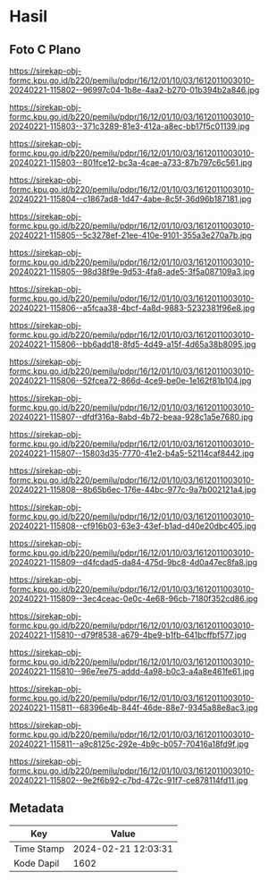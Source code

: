 # Hasil

## Foto C Plano

https://sirekap-obj-formc.kpu.go.id/b220/pemilu/pdpr/16/12/01/10/03/1612011003010-20240221-115802--96997c04-1b8e-4aa2-b270-01b394b2a846.jpg

https://sirekap-obj-formc.kpu.go.id/b220/pemilu/pdpr/16/12/01/10/03/1612011003010-20240221-115803--371c3289-81e3-412a-a8ec-bb17f5c01139.jpg

https://sirekap-obj-formc.kpu.go.id/b220/pemilu/pdpr/16/12/01/10/03/1612011003010-20240221-115803--801fce12-bc3a-4cae-a733-87b797c6c561.jpg

https://sirekap-obj-formc.kpu.go.id/b220/pemilu/pdpr/16/12/01/10/03/1612011003010-20240221-115804--c1867ad8-1d47-4abe-8c5f-36d96b187181.jpg

https://sirekap-obj-formc.kpu.go.id/b220/pemilu/pdpr/16/12/01/10/03/1612011003010-20240221-115805--5c3278ef-21ee-410e-9101-355a3e270a7b.jpg

https://sirekap-obj-formc.kpu.go.id/b220/pemilu/pdpr/16/12/01/10/03/1612011003010-20240221-115805--98d38f9e-9d53-4fa8-ade5-3f5a087109a3.jpg

https://sirekap-obj-formc.kpu.go.id/b220/pemilu/pdpr/16/12/01/10/03/1612011003010-20240221-115806--a5fcaa38-4bcf-4a8d-9883-5232381f96e8.jpg

https://sirekap-obj-formc.kpu.go.id/b220/pemilu/pdpr/16/12/01/10/03/1612011003010-20240221-115806--bb6add18-8fd5-4d49-a15f-4d65a38b8095.jpg

https://sirekap-obj-formc.kpu.go.id/b220/pemilu/pdpr/16/12/01/10/03/1612011003010-20240221-115806--52fcea72-866d-4ce9-be0e-1e162f81b104.jpg

https://sirekap-obj-formc.kpu.go.id/b220/pemilu/pdpr/16/12/01/10/03/1612011003010-20240221-115807--dfdf316a-8abd-4b72-beaa-928c1a5e7680.jpg

https://sirekap-obj-formc.kpu.go.id/b220/pemilu/pdpr/16/12/01/10/03/1612011003010-20240221-115807--15803d35-7770-41e2-b4a5-52114caf8442.jpg

https://sirekap-obj-formc.kpu.go.id/b220/pemilu/pdpr/16/12/01/10/03/1612011003010-20240221-115808--8b65b6ec-176e-44bc-977c-9a7b002121a4.jpg

https://sirekap-obj-formc.kpu.go.id/b220/pemilu/pdpr/16/12/01/10/03/1612011003010-20240221-115808--cf916b03-63e3-43ef-b1ad-d40e20dbc405.jpg

https://sirekap-obj-formc.kpu.go.id/b220/pemilu/pdpr/16/12/01/10/03/1612011003010-20240221-115809--d4fcdad5-da84-475d-9bc8-4d0a47ec8fa8.jpg

https://sirekap-obj-formc.kpu.go.id/b220/pemilu/pdpr/16/12/01/10/03/1612011003010-20240221-115809--3ec4ceac-0e0c-4e68-96cb-7180f352cd86.jpg

https://sirekap-obj-formc.kpu.go.id/b220/pemilu/pdpr/16/12/01/10/03/1612011003010-20240221-115810--d79f8538-a679-4be9-b1fb-641bcffbf577.jpg

https://sirekap-obj-formc.kpu.go.id/b220/pemilu/pdpr/16/12/01/10/03/1612011003010-20240221-115810--96e7ee75-addd-4a98-b0c3-a4a8e461fe61.jpg

https://sirekap-obj-formc.kpu.go.id/b220/pemilu/pdpr/16/12/01/10/03/1612011003010-20240221-115811--68396e4b-844f-46de-88e7-9345a88e8ac3.jpg

https://sirekap-obj-formc.kpu.go.id/b220/pemilu/pdpr/16/12/01/10/03/1612011003010-20240221-115811--a9c8125c-292e-4b9c-b057-70416a18fd9f.jpg

https://sirekap-obj-formc.kpu.go.id/b220/pemilu/pdpr/16/12/01/10/03/1612011003010-20240221-115802--9e2f6b92-c7bd-472c-91f7-ce878114fd11.jpg


## Metadata

| Key        | Value               |
| ---------- | ------------------- |
| Time Stamp | 2024-02-21 12:03:31 |
| Kode Dapil | 1602                |



